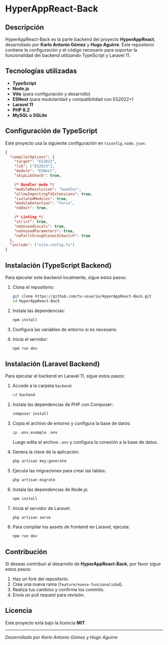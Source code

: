 # HyperAppReact-Back

## Descripción
HyperAppReact-Back es la parte backend del proyecto **HyperAppReact**, desarrollado por **Karlo Antonio Gómez** y **Hugo Aguirre**. Este repositorio contiene la configuración y el código necesario para soportar la funcionalidad del backend utilizando TypeScript y Laravel 11.

## Tecnologías utilizadas
- **TypeScript**
- **Node.js**
- **Vite** (para configuración y desarrollo)
- **ESNext** (para modularidad y compatibilidad con ES2022+)
- **Laravel 11**
- **PHP 8.2**
- **MySQL o SQLite**

## Configuración de TypeScript
Este proyecto usa la siguiente configuración en `tsconfig.node.json`:

```json
{
  "compilerOptions": {
    "target": "ES2022",
    "lib": ["ES2023"],
    "module": "ESNext",
    "skipLibCheck": true,

    /* Bundler mode */
    "moduleResolution": "bundler",
    "allowImportingTsExtensions": true,
    "isolatedModules": true,
    "moduleDetection": "force",
    "noEmit": true,

    /* Linting */
    "strict": true,
    "noUnusedLocals": true,
    "noUnusedParameters": true,
    "noFallthroughCasesInSwitch": true
  },
  "include": ["vite.config.ts"]
}
```

## Instalación (TypeScript Backend)
Para ejecutar este backend localmente, sigue estos pasos:

1. Clona el repositorio:
   ```sh
   git clone https://github.com/tu-usuario/HyperAppReact-Back.git
   cd HyperAppReact-Back
   ```

2. Instala las dependencias:
   ```sh
   npm install
   ```

3. Configura las variables de entorno si es necesario.

4. Inicia el servidor:
   ```sh
   npm run dev
   ```

## Instalación (Laravel Backend)
Para ejecutar el backend en Laravel 11, sigue estos pasos:

1. Accede a la carpeta `backend`:
   ```sh
   cd backend
   ```

2. Instala las dependencias de PHP con Composer:
   ```sh
   composer install
   ```

3. Copia el archivo de entorno y configura la base de datos:
   ```sh
   cp .env.example .env
   ```
   Luego edita el archivo `.env` y configura la conexión a la base de datos.

4. Genera la clave de la aplicación:
   ```sh
   php artisan key:generate
   ```

5. Ejecuta las migraciones para crear las tablas:
   ```sh
   php artisan migrate
   ```

6. Instala las dependencias de Node.js:
   ```sh
   npm install
   ```

7. Inicia el servidor de Laravel:
   ```sh
   php artisan serve
   ```

8. Para compilar los assets de frontend en Laravel, ejecuta:
   ```sh
   npm run dev
   ```

## Contribución
Si deseas contribuir al desarrollo de **HyperAppReact-Back**, por favor sigue estos pasos:
1. Haz un fork del repositorio.
2. Crea una nueva rama (`feature/nueva-funcionalidad`).
3. Realiza tus cambios y confirma los commits.
4. Envía un pull request para revisión.

## Licencia
Este proyecto está bajo la licencia **MIT**.

---

*Desarrollado por Karlo Antonio Gómez y Hugo Aguirre*

